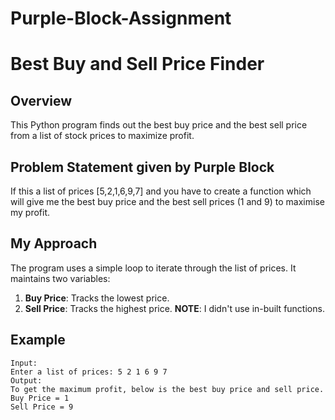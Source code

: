 # Purple-Block-Assignment

# Best Buy and Sell Price Finder

## Overview
This Python program finds out the best buy price and the best sell price from a list of stock prices to maximize profit.

## Problem Statement given by Purple Block
If this a list of prices [5,2,1,6,9,7] and you have to create a function which will give me the best buy price and the best sell prices (1 and 9) to maximise my profit.

## My Approach
The program uses a simple loop to iterate through the list of prices. It maintains two variables:
1. **Buy Price**: Tracks the lowest price.
2. **Sell Price**: Tracks the highest price.
**NOTE**: I didn't use in-built functions.

## Example
```
Input:
Enter a list of prices: 5 2 1 6 9 7
Output:
To get the maximum profit, below is the best buy price and sell price.
Buy Price = 1
Sell Price = 9
